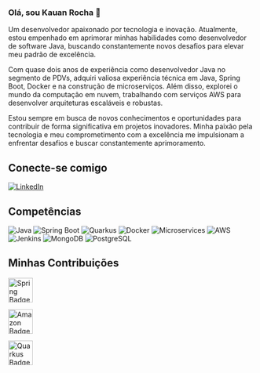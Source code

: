 ### Olá, sou Kauan Rocha 👋

Um desenvolvedor apaixonado por tecnologia e inovação. Atualmente, estou empenhado em aprimorar minhas habilidades como desenvolvedor de software Java, buscando constantemente novos desafios para elevar meu padrão de excelência.

Com quase dois anos de experiência como desenvolvedor Java no segmento de PDVs, adquiri valiosa experiência técnica em Java, Spring Boot, Docker e na construção de microserviços. Além disso, explorei o mundo da computação em nuvem, trabalhando com serviços AWS para desenvolver arquiteturas escaláveis e robustas.

Estou sempre em busca de novos conhecimentos e oportunidades para contribuir de forma significativa em projetos inovadores. Minha paixão pela tecnologia e meu comprometimento com a excelência me impulsionam a enfrentar desafios e buscar constantemente aprimoramento.

## Conecte-se comigo

[![LinkedIn](https://img.shields.io/badge/LinkedIn-f8f8f2?style=for-the-badge&logo=linkedin&logoColor=0E76A8)](https://www.linkedin.com/in/kauan-rocha-50b811241/)


## Competências

![Java](https://img.shields.io/badge/Java-f8f8f2?style=for-the-badge&logo=java)
![Spring Boot](https://img.shields.io/badge/Spring_Boot-f8f8f2?style=for-the-badge&logo=spring)
![Quarkus](https://img.shields.io/badge/Quarkus-f8f8f2?style=for-the-badge&logo=quarkus)
![Docker](https://img.shields.io/badge/Docker-f8f8f2?style=for-the-badge&logo=docker)
![Microservices](https://img.shields.io/badge/Microservices-f8f8f2?style=for-the-badge&logo=micronaut)
![AWS](https://img.shields.io/badge/AWS-f8f8f2?style=for-the-badge&logo=amazon-aws)
![Jenkins](https://img.shields.io/badge/Jenkins-f8f8f2?style=for-the-badge&logo=jenkins)
![MongoDB](https://img.shields.io/badge/MongoDB-f8f8f2?style=for-the-badge&logo=mongodb)
![PostgreSQL](https://img.shields.io/badge/PostgreSQL-f8f8f2?style=for-the-badge&logo=postgresql)

## Minhas Contribuições

[<img src="https://img.shields.io/badge/Spring_Native_GraalVM-6DB33F?style=for-the-badge&logo=spring&logoColor=white" alt="Spring Badge" height="50">](https://github.com/KauanRocha/rinha-2024-spring-native-graalvm)

[<img src="https://img.shields.io/badge/amazon_bucket_s3-ff9900?style=for-the-badge&logo=amazon&logoColor=white" alt="Amazon Badge" height="50">](https://github.com/KauanRocha/amazon-bucket-s3)

[<img src="https://img.shields.io/badge/gateway_de_pagamento_quarkus-764ABC?style=for-the-badge&logo=quarkus&logoColor=white" alt="Quarkus Badge" height="50">](https://github.com/KauanRocha/gateway-de-pagamento-quarkus)

